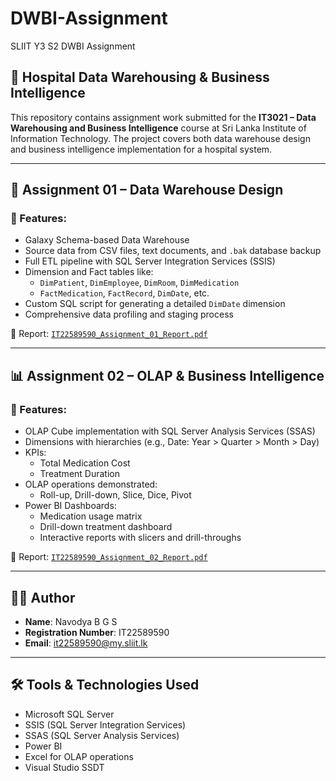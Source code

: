 # DWBI-Assignment
SLIIT Y3 S2 DWBI Assignment

## 📘 Hospital Data Warehousing & Business Intelligence

This repository contains assignment work submitted for the **IT3021 – Data Warehousing and Business Intelligence** course at Sri Lanka Institute of Information Technology. The project covers both data warehouse design and business intelligence implementation for a hospital system.

---

## 📂 Assignment 01 – Data Warehouse Design
### 🔹 Features:
- Galaxy Schema-based Data Warehouse
- Source data from CSV files, text documents, and `.bak` database backup
- Full ETL pipeline with SQL Server Integration Services (SSIS)
- Dimension and Fact tables like:
  - `DimPatient`, `DimEmployee`, `DimRoom`, `DimMedication`
  - `FactMedication`, `FactRecord`, `DimDate`, etc.
- Custom SQL script for generating a detailed `DimDate` dimension
- Comprehensive data profiling and staging process

📄 Report: [`IT22589590_Assignment_01_Report.pdf`](./IT22589590_Assignment_01_Report.pdf)

---

## 📊 Assignment 02 – OLAP & Business Intelligence

### 🔹 Features:
- OLAP Cube implementation with SQL Server Analysis Services (SSAS)
- Dimensions with hierarchies (e.g., Date: Year > Quarter > Month > Day)
- KPIs:
  - Total Medication Cost
  - Treatment Duration
- OLAP operations demonstrated:
  - Roll-up, Drill-down, Slice, Dice, Pivot
- Power BI Dashboards:
  - Medication usage matrix
  - Drill-down treatment dashboard
  - Interactive reports with slicers and drill-throughs

📄 Report: [`IT22589590_Assignment_02_Report.pdf`](./IT22589590_Assignment_02_Report.pdf)

---

## 👩‍💻 Author

- **Name**: Navodya B G S  
- **Registration Number**: IT22589590  
- **Email**: it22589590@my.sliit.lk

---

## 🛠 Tools & Technologies Used

- Microsoft SQL Server
- SSIS (SQL Server Integration Services)
- SSAS (SQL Server Analysis Services)
- Power BI
- Excel for OLAP operations
- Visual Studio SSDT

